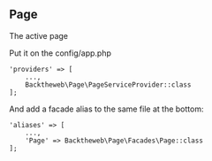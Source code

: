 Page
----

The active page


Put it on the config/app.php

```
'providers' => [
    ...,
    Backtheweb\Page\PageServiceProvider::class
];
```

And add a facade alias to the same file at the bottom:

```
'aliases' => [
    ...,
    'Page' => Backtheweb\Page\Facades\Page::class
];